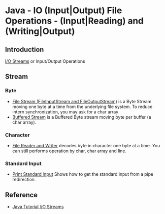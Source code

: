 # Java - IO (Input|Output) File Operations - (Input|Reading) and (Writing|Output) 


## Introduction

[I/O Streams](https://docs.oracle.com/javase/tutorial/essential/io/streams.html) or Input/Output Operations


## Stream

### Byte

  * [File Stream (FileInputStream and FileOutputStream)](FileStreamTest.java) is a Byte Stream moving one byte at a time from the underlying file system. To reduce intern synchronization, you may ask for a char array
  * [Buffered Stream](BufferedStreamTest.java) is a Buffered Byte stream moving byte per buffer (a char array).
  
### Character

  * [File Reader and Writer](FileReaderWriterTest.java) decodes byte in character one byte at a time. You can still performs operation by char, char array and line.

### Standard Input

  * [Print Standard Input](PrintStandardInput.java) Shows how to get the standard input from a pipe redirection.

## Reference

  * [Java Tutorial I/O Streams](https://docs.oracle.com/javase/tutorial/essential/io/streams.html)
  
